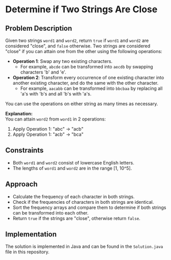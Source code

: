 # Determine if Two Strings Are Close

## Problem Description

Given two strings `word1` and `word2`, return `true` if `word1` and `word2` are considered "close", and `false` otherwise. Two strings are considered "close" if you can attain one from the other using the following operations:

- **Operation 1**: Swap any two existing characters.
  - For example, `abcde` can be transformed into `aecdb` by swapping characters 'b' and 'e'.
- **Operation 2**: Transform every occurrence of one existing character into another existing character, and do the same with the other character.
  - For example, `aacabb` can be transformed into `bbcbaa` by replacing all 'a's with 'b's and all 'b's with 'a's.

You can use the operations on either string as many times as necessary.


**Explanation:**  
You can attain `word2` from `word1` in 2 operations:
1. Apply Operation 1: "abc" -> "acb"
2. Apply Operation 1: "acb" -> "bca"

## Constraints

- Both `word1` and `word2` consist of lowercase English letters.
- The lengths of `word1` and `word2` are in the range [1, 10^5].

## Approach

- Calculate the frequency of each character in both strings.
- Check if the frequencies of characters in both strings are identical.
- Sort the frequency arrays and compare them to determine if both strings can be transformed into each other.
- Return `true` if the strings are "close", otherwise return `false`.

## Implementation

The solution is implemented in Java and can be found in the `Solution.java` file in this repository.

